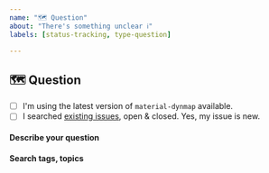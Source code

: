 ```yaml
---
name: "🗺 Question"
about: "There's something unclear ℹ︎"
labels: [status-tracking, type-question]

---
```


## 🗺 Question

- [ ] I'm using the latest version of `material-dynmap` available.
- [ ] I searched [existing issues][material-dynmap-issues], open & closed. Yes, my issue is new.

#### Describe your question
<!-- A clear and concise description of what you need to know. -->
<!-- //! Only one question at a time, this is part of a wiki. -->

#### Search tags, topics
<!-- Help others find this and upvote it. -->
<!-- Add meaningful tags for search engines. -->
<!-- #typescript #merge #incompatible #... -->

<!-- Checklist -->
[material-dynmap-issues]: https://github.com/SNDST00M/material-dynmap/issues?q=is%3Aissue+is%3Aopen+sort%3Aupdated-desc
